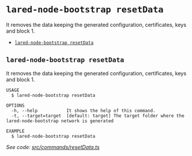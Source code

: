 `lared-node-bootstrap resetData`
============================

It removes the data keeping the generated configuration, certificates, keys and block 1.

* [`lared-node-bootstrap resetData`](#lared-node-bootstrap-resetdata)

## `lared-node-bootstrap resetData`

It removes the data keeping the generated configuration, certificates, keys and block 1.

```
USAGE
  $ lared-node-bootstrap resetData

OPTIONS
  -h, --help           It shows the help of this command.
  -t, --target=target  [default: target] The target folder where the lared-node-bootstrap network is generated

EXAMPLE
  $ lared-node-bootstrap resetData
```

_See code: [src/commands/resetData.ts](https://github.com/lared-association/lared-node-bootstrap/blob/master/src/commands/resetData.ts)_
